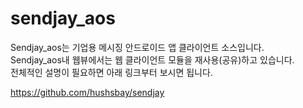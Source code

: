 # sendjay_aos

Sendjay_aos는 기업용 메시징 안드로이드 앱 클라이언트 소스입니다.<br/>
Sendjay_aos내 웹뷰에서는 웹 클라이언트 모듈을 재사용(공유)하고 있습니다.<br/>
전체적인 설명이 필요하면 아래 링크부터 보시면 됩니다.<br/>

<https://github.com/hushsbay/sendjay>
